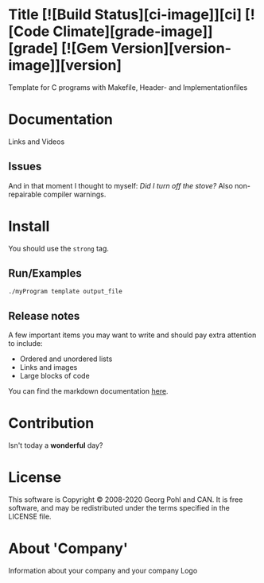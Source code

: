 # Title [![Build Status][ci-image]][ci] [![Code Climate][grade-image]][grade] [![Gem Version][version-image]][version]
Template for C programs with Makefile, Header- and Implementationfiles

# Documentation
Links and Videos

## Issues
And in that moment I thought to myself: _Did I turn off the stove?_
Also non-repairable compiler warnings.

# Install
You should use the `strong` tag.

## Run/Examples
```
./myProgram template output_file
```

## Release notes
A few important items you may want to write and should pay extra attention to include:

* Ordered and unordered lists
* Links and images
* Large blocks of code

You can find the markdown documentation [here](https://docs.github.com/en/free-pro-team@latest/github/writing-on-github).

# Contribution
Isn't today a **wonderful** day?

# License
This software is Copyright © 2008-2020 Georg Pohl and CAN. It is free software, and may be redistributed under the terms specified in the LICENSE file.

# About 'Company'
Information about your company and your company Logo
